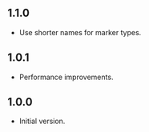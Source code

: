 ## 1.1.0

- Use shorter names for marker types.

## 1.0.1

- Performance improvements.

## 1.0.0

- Initial version.
